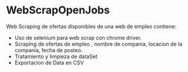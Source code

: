 # WebScrapOpenJobs
Web Scraping de ofertas disponibles de una web de empleo contiene:

  * Uso de selenium para web scrap con chrome driver.
  * Scraping de ofertas de empleo , nombre de compania, locacion de la compania, fecha de posteo.
  * Tratamiento y limpieza de dataSet
  * Exportacion de Data en CSV
